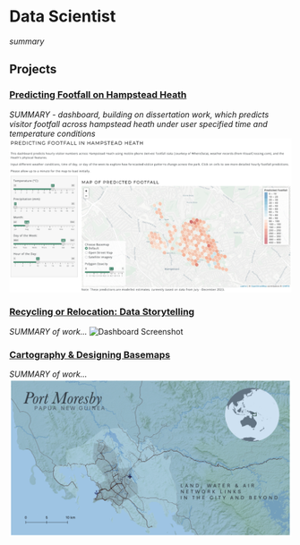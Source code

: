 # Data Scientist
*summary*

## Projects
### [Predicting Footfall on Hampstead Heath](https://github.com/katehodges1/Predicting-Hampstead-Heath-Footfall)
*SUMMARY - dashboard, building on dissertation work, which predicts visitor footfall across hampstead heath under user specified time and temperature conditions*
![Dashboard Screenshot](assets/img/Dashboard%20Screenshot2.png)

### [Recycling or Relocation: Data Storytelling](https://github.com/katehodges1/Recycling-or-Relocation)
*SUMMARY of work...*
![Dashboard Screenshot](assets/img/Data%Storytelling2.png)

### [Cartography & Designing Basemaps](https://github.com/katehodges1/Cartography)
*SUMMARY of work...*
![Screenshot](assets/img/Port%20Moresby.png)
